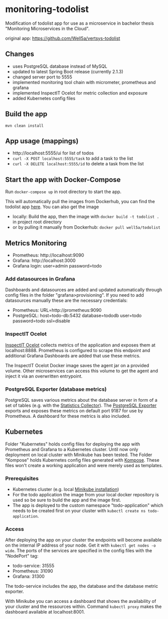 # monitoring-todolist
Modification of todolist app for use as a microservice in bachelor thesis "Monitoring Microservices in the Cloud".

original app: https://github.com/Well5a/vertsys-todolist

## Changes
* uses PostgreSQL database instead of MySQL
* updated to latest Spring Boot release (currently 2.1.3)
* changed server port to 5555
* implemented monitoring tool chain with micrometer, prometheus and grafana
* implemented InspectIT Ocelot for metric collection and exposure
* added Kubernetes config files

## Build the app
```
mvn clean install
```

## App usage (mappings)
* http://localhost:5555/ui for list of todos
* `curl -X POST localhost:5555/task` to add a task to the list
* `curl -X DELETE localhost:5555/id` to delete a task from the list

## Start the app with Docker-Compose
Run `docker-compose up` in root directory to start the app.

This will automatically pull the images from Dockerhub, you can find the todolist app [here](https://hub.docker.com/r/well5a/todolist).
You can also get the image
* locally: Build the app, then the image with `docker build -t todolist .` in project root directory
* or by pulling it manually from Dockerhub: `docker pull well5a/todolist`

## Metrics Monitoring
* Prometheus: http://localhost:9090
* Grafana: http://localhost:3000
* Grafana login: user=admin password=todo

### Add datasources in Grafana
Dashboards and datasources are added and updated automatically through config files in the folder "grafana>provisioning".
If you need to add datasources manually these are the necessary credentials:
* Prometheus: URL=http://prometheus:9090
* PostgreSQL: host=todo-db:5432 database=tododb user=todo password=todo ssl=disable

### InspectIT Ocelot
[InspectIT Ocelot](https://github.com/inspectIT/inspectit-ocelot) collects metrics of the application and exposes them at localhost:8888.
Prometheus is configured to scrape this endpoint and additional Grafana Dashboards are added that use these metrics.

The InspectIT Ocelot Docker image saves the agent jar on a provided volume.
Other microservices can access this volume to get the agent and inject it via an overwritten entrypoint.

### PostgreSQL Exporter (database metrics)
PostgreSQL saves various metrics about the database server in form of a set of tables (e.g. with the [Statistics Collector](https://www.postgresql.org/docs/11/monitoring-stats.html)). 
The [PostgreSQL Exporter](https://github.com/wrouesnel/postgres_exporter) exports and exposes these metrics on default port 9187 for use by Prometheus.
A dashboard for these metrics is also included.

## Kubernetes
Folder "Kubernetes" holds config files for deploying the app with Prometheus and Grafana to a Kubernetes cluster.
Until now only deployment on local cluster with Minikube has been tested. 
The Folder "Kompose" holds Kubernetes config files generated with [Kompose](http://kompose.io/). 
These files won't create a working application and were merely used as templates.

### Prerequisites
* Kubernetes cluster (e.g. local [Minikube installation](https://kubernetes.io/docs/setup/minikube/))
* For the todo application the image from your local docker repository is used so be sure to build the app and the image first.
* The app is deployed to the custom namespace "todo-application" which needs to be created first on your cluster with `kubectl create ns todo-application`.

### Access
After deploying the app on your cluster the endpoints will become available on the internal IP address of your node.
Get it with `kubectl get nodes -o wide`. 
The ports of the services are specified in the config files with the "NodePort" tag:
* todo-service: 31555
* Prometheus: 31090
* Grafana: 31300

The todo-service includes the app, the database and the database metric exporter.

With Minikube you can access a dashboard that shows the availability of your cluster and the ressources within.
Command `kubectl proxy` makes the dashboard available at localhost:8001.
